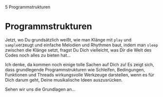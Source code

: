 5 Programmstrukturen

# Programmstrukturen

Jetzt, wo Du grundsätzlich weißt, wie man Klänge mit `play` und 
`sample`erzeugt und einfache Melodien und Rhythmen baut, indem man 
`sleep` zwischen die Klänge setzt, fragst Du Dich vielleicht, was Dir 
die Welt des Codes noch alles zu bieten hat...

Ich denke, da kommen noch einige tolle Sachen auf Dich zu! Es zeigt 
sich, dass grundlegende Programmstrukturen wie Schleifen, Bedingungen, 
Funktionen und Threads wirkungsvolle Werkzeuge darstellen, wenn es für 
Dich darum geht, Deine musikalische Ideen auszusrücken.

Sehen wir uns die Grundlagen an...
